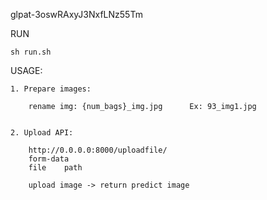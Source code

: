 
glpat-3oswRAxyJ3NxfLNz55Tm


RUN

    sh run.sh

USAGE:

    1. Prepare images:

        rename img: {num_bags}_img.jpg      Ex: 93_img1.jpg


    2. Upload API: 

        http://0.0.0.0:8000/uploadfile/
        form-data
        file    path

        upload image -> return predict image

